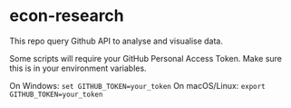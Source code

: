 # econ-research

This repo query Github API to analyse and visualise data. 

Some scripts will require your GitHub Personal Access Token. Make sure this is in your environment variables.

On Windows: `set GITHUB_TOKEN=your_token`
On macOS/Linux: `export GITHUB_TOKEN=your_token`

